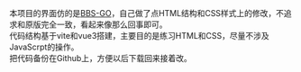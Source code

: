 本项目的界面仿的是[BBS-GO](https://mlog.club/)，自己做了点HTML结构和CSS样式上的修改，不追求和原版完全一致，看起来像那么回事即可。<br />
代码结构基于vite和vue3搭建，主要目的是练习HTML和CSS，尽量不涉及JavaScrpt的操作。<br />
把代码备份在Github上，方便以后下载回来接着改。
<br />

